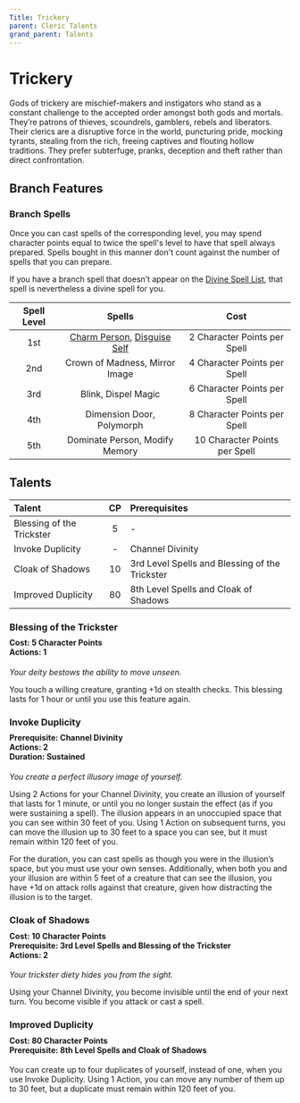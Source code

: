 ```yaml
---
Title: Trickery
parent: Cleric Talents
grand_parent: Talents
---
```

 
# Trickery
Gods of trickery are mischief-makers and instigators who stand as a constant challenge to the accepted order amongst both gods and mortals. They’re patrons of thieves, scoundrels, gamblers, rebels and liberators. Their clerics are a disruptive force in the world, puncturing pride, mocking tyrants, stealing from the rich, freeing captives and flouting hollow traditions. They prefer subterfuge, pranks, deception and theft rather than direct confrontation.

## Branch Features

### Branch Spells
Once you can cast spells of the corresponding level, you may spend character points equal to twice the spell's level to have that spell always prepared. Spells bought in this manner don't count against the number of spells that you can prepare.
 
If you have a branch spell that doesn’t appear on the [Divine Spell List](https://stormchaserroleplaying.com/stormchaserRPG/Spells/Lists/Divine/), that spell is nevertheless a divine spell for you.
 
| Spell Level | Spells | Cost |
|:-----------:|:------:|:----:|
| 1st | [Charm Person](https://stormchaserroleplaying.com/stormchaserRPG/Spells/1/Charms/#charm-person), [Disguise Self](https://stormchaserroleplaying.com/stormchaserRPG/Spells/1/Illusion/#disguise-self) | 2 Character Points per Spell |
| 2nd | Crown of Madness, Mirror Image | 4 Character Points per Spell |
| 3rd | Blink, Dispel Magic | 6 Character Points per Spell |
| 4th | Dimension Door, Polymorph | 8 Character Points per Spell |
| 5th | Dominate Person, Modify Memory | 10 Character Points per Spell |

 
## Talents
 
| Talent | CP | Prerequisites |
|:-------|:--:|:--------------|
| Blessing of the Trickster | 5  | - |
| Invoke Duplicity          | -  | Channel Divinity |
| Cloak of Shadows          | 10 | 3rd Level Spells and Blessing of the Trickster |  
| Improved Duplicity        | 80 | 8th Level Spells and Cloak of Shadows  |  

### Blessing of the Trickster
 
<div style="margin-top:-10px;"></div>
 
#### **Cost:** 5 Character Points<br>**Actions:** 1
*Your deity bestows the ability to move unseen.*

You touch a willing creature, granting +1d on stealth checks. This blessing lasts for 1 hour or until you use this feature again.

### Invoke Duplicity

<div style="margin-top:-10px;"></div>
 
#### **Prerequisite:** Channel Divinity<br>**Actions:** 2<br> **Duration:** Sustained
*You create a perfect illusory image of yourself.* 

Using 2 Actions for your Channel Divinity, you create an illusion of yourself that lasts for 1 minute, or until you no longer sustain the effect (as if you were sustaining a spell). The illusion appears in an unoccupied space that you can see within 30 feet of you. Using 1 Action on subsequent turns, you can move the illusion up to 30 feet to a space you can see, but it must remain within 120 feet of you.

For the duration, you can cast spells as though you were in the illusion’s space, but you must use your own senses. Additionally, when both you and your illusion are within 5 feet of a creature that can see the illusion, you have +1d on attack rolls against that creature, given how distracting the illusion is to the target.

### Cloak of Shadows
 
<div style="margin-top:-10px;"></div>
 
#### **Cost:** 10 Character Points<br>**Prerequisite:** 3rd Level Spells and Blessing of the Trickster<br>**Actions:** 2
*Your trickster diety hides you from the sight.*

Using your Channel Divinity, you become invisible until the end of your next turn. You become visible if you attack or cast a spell.

### Improved Duplicity
 
<div style="margin-top:-10px;"></div>
 
#### **Cost:** 80 Character Points<br>**Prerequisite:** 8th Level Spells and Cloak of Shadows
You can create up to four duplicates of yourself, instead of one, when you use Invoke Duplicity. Using 1 Action, you can move any number of them up to 30 feet, but a duplicate must remain within 120 feet of you.
